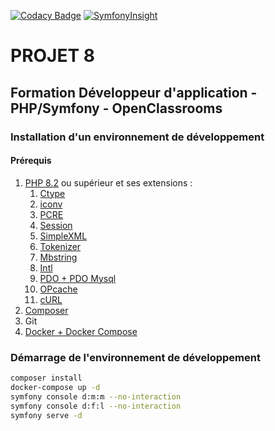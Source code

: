 [![Codacy Badge](https://api.codacy.com/project/badge/Grade/ac43a375ec1d44428bfedb145ea5b031)](https://app.codacy.com/gh/tydoo/oc-symfony-p8?utm_source=github.com&utm_medium=referral&utm_content=tydoo/oc-symfony-p8&utm_campaign=Badge_Grade)
[![SymfonyInsight](https://insight.symfony.com/projects/85f2c9ca-e2d6-4f6f-9220-2d19f85aa89b/big.svg)](https://insight.symfony.com/projects/85f2c9ca-e2d6-4f6f-9220-2d19f85aa89b)

# PROJET 8
## Formation Développeur d'application - PHP/Symfony - OpenClassrooms

### Installation d'un environnement de développement

#### Prérequis
 1. [PHP 8.2](https://www.php.net/downloads) ou supérieur et ses extensions :
	 1. [Ctype](https://www.php.net/book.ctype)
	 2. [iconv](https://www.php.net/book.iconv)
	 3. [PCRE](https://www.php.net/book.pcre)
	 4. [Session](https://www.php.net/book.session)
	 5. [SimpleXML](https://www.php.net/book.simplexml)
	 6. [Tokenizer](https://www.php.net/book.tokenizer)
	 7. [Mbstring](https://www.php.net/book.mbstring)
	 8. [Intl](https://www.php.net/book.intl)
	 9. [PDO + PDO Mysql](https://www.php.net/book.pdo)
	 10. [OPcache](https://www.php.net/book.opcache)
	 11. [cURL](https://www.php.net/book.curl)
 2. [Composer](https://getcomposer.org/doc/00-intro.md)
 3. Git
 4. [Docker + Docker Compose](https://www.docker.com/)

### Démarrage de l'environnement de développement
```bash
composer install
docker-compose up -d
symfony console d:m:m --no-interaction
symfony console d:f:l --no-interaction
symfony serve -d
```
